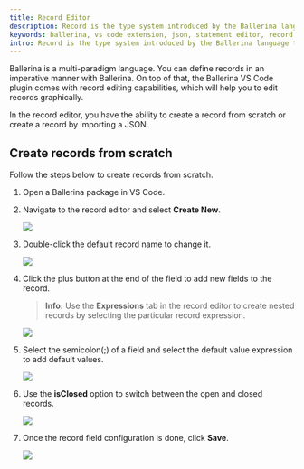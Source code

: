 ```yaml
---
title: Record Editor
description: Record is the type system introduced by the Ballerina language to hold data by a user. You can use records when you want to define data schemas. Once the records are created, you can easily manipulate data inside a program.
keywords: ballerina, vs code extension, json, statement editor, record editor
intro: Record is the type system introduced by the Ballerina language to hold data by a user. You can use records when you want to define data schemas. Once the records are created, you can easily manipulate data inside a program.
--- 
```


Ballerina is a multi-paradigm language. You can define records in an imperative manner with Ballerina. On top of that, the Ballerina VS Code plugin comes with record editing capabilities, which will help you to edit records graphically.

In the record editor, you have the ability to create a record from scratch or create a record by importing a JSON.

## Create records from scratch

Follow the steps below to create records from scratch.

1. Open a Ballerina package in VS Code.

2. Navigate to the record editor and select **Create New**.

    <img src="/learn/images/vs-code-extension/record-editor/create-new.gif" class="cInlineImage-full"/>

3. Double-click the default record name to change it.

    <img src="/learn/images/vs-code-extension/record-editor/change-record-name.png" class="cInlineImage-half"/>

4. Click the plus button at the end of the field to add new fields to the record.

    >**Info:**   Use the **Expressions** tab in the record editor to create nested records by selecting the particular record expression.

    <img src="/learn/images/vs-code-extension/record-editor/add-fields.gif" class="cInlineImage-half"/>

5. Select the semicolon(;) of a field and select the default value expression to add default values.

    <img src="/learn/images/vs-code-extension/record-editor/default-value.gif" class="cInlineImage-half"/>

6. Use the **isClosed** option to switch between the open and closed records.

    <img src="/learn/images/vs-code-extension/record-editor/open-close-switch.gif" class="cInlineImage-half"/>

7. Once the record field configuration is done, click **Save**.

    <img src="/learn/images/vs-code-extension/record-editor/save-create-new.gif" class="cInlineImage-full"/>

